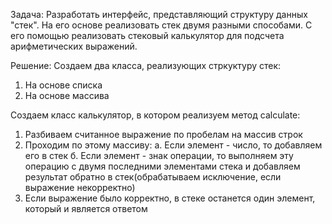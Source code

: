 Задача: Разработать интерфейс, представляющий структуру данных "стек". На его основе реализовать стек двумя разными способами. С его помощью реализовать стековый калькулятор для подсчета арифметических выражений.

Решение:
Создаем два класса, реализующих стркуктуру стек:
1. На основе списка
2. На основе массива

Создаем класс калькулятор, в котором реализуем метод calculate:
1. Разбиваем считанное выражение по пробелам на массив строк
2. Проходим по этому массиву:
	а. Если элемент - число, то добавляем его в стек
	б. Если элемент - знак операции, то выполняем эту операцию с двумя последними элементами стека и добавляем результат обратно в стек(обрабатываем исключение, если выражение некорректно)
3. Если выражение было корректно, в стеке останется один элемент, который и является ответом